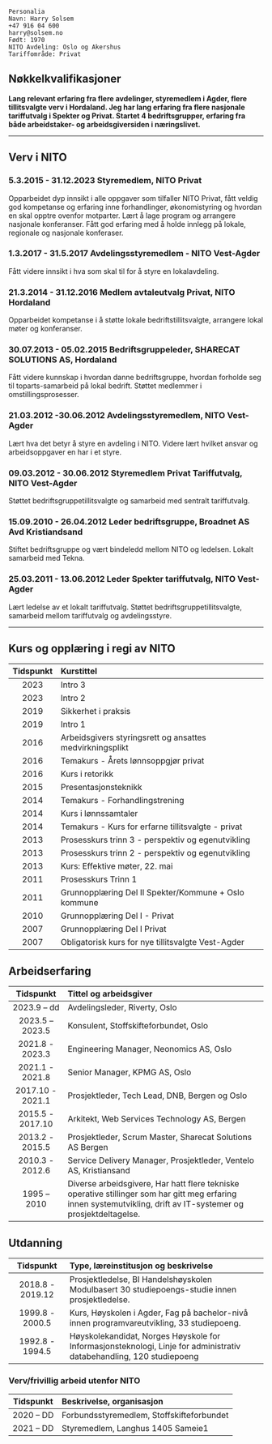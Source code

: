 ﻿<link rel="stylesheet" type="text/css" href="cv_style.css">

```text
Personalia 
Navn: Harry Solsem
+47 916 04 600
harry@solsem.no 
Født: 1970
NITO Avdeling: Oslo og Akershus
Tariffområde: Privat
```

## Nøkkelkvalifikasjoner

**Lang relevant erfaring fra flere avdelinger, styremedlem i Agder, flere tillitsvalgte verv i Hordaland. Jeg har lang erfaring fra flere nasjonale tariffutvalg i Spekter og Privat. Startet 4 bedriftsgrupper, erfaring fra både arbeidstaker- og arbeidsgiversiden i næringslivet.**

***

## Verv i NITO

### 5.3.2015 - 31.12.2023 Styremedlem, NITO Privat

Opparbeidet dyp innsikt i alle oppgaver som tilfaller NITO Privat, fått veldig god kompetanse og erfaring inne forhandlinger, økonomistyring og hvordan en skal opptre ovenfor motparter. Lært å lage program og arrangere nasjonale konferanser. Fått god erfaring med å holde innlegg på lokale, regionale og nasjonale konferaser.

### 1.3.2017 - 31.5.2017 Avdelingsstyremedlem - NITO Vest-Agder

Fått videre innsikt i hva som skal til for å styre en lokalavdeling.

### 21.3.2014 - 31.12.2016 Medlem avtaleutvalg Privat, NITO Hordaland

Opparbeidet kompetanse i å støtte lokale bedriftstillitsvalgte, arrangere lokal møter og konferanser.

### 30.07.2013 - 05.02.2015 Bedriftsgruppeleder, SHARECAT SOLUTIONS AS, Hordaland

Fått videre kunnskap i hvordan danne bedriftsgruppe, hvordan forholde seg til toparts-samarbeid på lokal bedrift. Støttet medlemmer i omstillingsprosesser.

### 21.03.2012 -30.06.2012 Avdelingsstyremedlem, NITO Vest-Agder

Lært hva det betyr å styre en avdeling i NITO. Videre lært hvilket ansvar og arbeidsoppgaver en har i et styre.

### 09.03.2012 - 30.06.2012 Styremedlem Privat Tariffutvalg, NITO Vest-Agder

Støttet bedriftsgruppetillitsvalgte og samarbeid med sentralt tariffutvalg.

### 15.09.2010 - 26.04.2012 Leder bedriftsgruppe, Broadnet AS Avd Kristiandsand

Stiftet bedriftsgruppe og vært bindeledd mellom NITO og ledelsen. Lokalt samarbeid med Tekna.

### 25.03.2011 - 13.06.2012 Leder Spekter tariffutvalg, NITO Vest-Agder

Lært ledelse av et lokalt tariffutvalg. Støttet bedriftsgruppetillitsvalgte, samarbeid mellom tariffutvalg og avdelingsstyre.

***

## Kurs og opplæring i regi av NITO

| Tidspunkt | Kurstittel                                              |
| :----:    | :----                                                   |
| 2023     | Intro 3                                                  |
| 2023     | Intro 2                                                  |
| 2019     | Sikkerhet i praksis                                      |
| 2019     | Intro 1                                                  |
| 2016     | Arbeidsgivers styringsrett og ansattes medvirkningsplikt |
| 2016     | Temakurs - Årets lønnsoppgjør privat                     |
| 2016     | Kurs i retorikk                                          |
| 2015     | Presentasjonsteknikk                                     |
| 2014     | Temakurs - Forhandlingstrening                           |
| 2014     | Kurs i lønnssamtaler                                     |
| 2014     | Temakurs - Kurs for erfarne tillitsvalgte - privat       |
| 2013     | Prosesskurs trinn 3 - perspektiv og egenutvikling        |
| 2013     | Prosesskurs trinn 2 - perspektiv og egenutvikling        |
| 2013     | Kurs: Effektive møter, 22. mai                           |
| 2011     | Prosesskurs Trinn 1                                      |
| 2011     | Grunnopplæring Del II Spekter/Kommune + Oslo kommune     |
| 2010     | Grunnopplæring Del I - Privat                            |
| 2007     | Grunnopplæring Del I Privat                              |
| 2007     | Obligatorisk kurs for nye tillitsvalgte Vest-Agder       |  

## Arbeidserfaring

| Tidspunkt        | Tittel og arbeidsgiver                                            |
| :----:           | :----                                                             |
| 2023.9 – dd      | Avdelingsleder, Riverty, Oslo                                     |
| 2023.5 – 2023.5  | Konsulent, Stoffskifteforbundet, Oslo                             |
| 2021.8 - 2023.3  | Engineering Manager, Neonomics AS, Oslo                           |
| 2021.1 - 2021.8  | Senior Manager, KPMG AS, Oslo                                     |
| 2017.10 - 2021.1 | Prosjektleder, Tech Lead, DNB, Bergen og Oslo                     |
| 2015.5 - 2017.10 | Arkitekt, Web Services Technology AS, Bergen                      |
| 2013.2 - 2015.5  | Prosjektleder, Scrum Master, Sharecat Solutions AS Bergen         |
| 2010.3 - 2012.6  | Service Delivery Manager, Prosjektleder, Ventelo AS, Kristiansand |
| 1995 – 2010      | Diverse arbeidsgivere, Har hatt flere tekniske operative stillinger som har gitt meg erfaring innen systemutvikling, drift av IT-systemer og prosjektdeltagelse. |

## Utdanning

| Tidspunkt        | Type, læreinstitusjon og beskrivelse                                                                                 |
| :----:           | :----                                                                                                                |
| 2018.8 - 2019.12 | Prosjektledelse, BI Handelshøyskolen Modulbasert 30 studiepoengs-studie innen prosjektledelse.                       |
| 1999.8 - 2000.5  | Kurs, Høyskolen i Agder, Fag på bachelor-nivå innen programvareutvikling, 33 studiepoeng.                            |
| 1992.8 - 1994.5  | Høyskolekandidat, Norges Høyskole for Informasjonsteknologi, Linje for administrativ databehandling, 120 studiepoeng |

### Verv/frivillig arbeid utenfor NITO

| Tidspunkt         | Beskrivelse, organisasjon                  |
| :----:            | :----                                      |
| 2020 – DD         | Forbundsstyremedlem, Stoffskifteforbundet  |
| 2021 – DD         | Styremedlem, Langhus 1405 Sameie1          |
